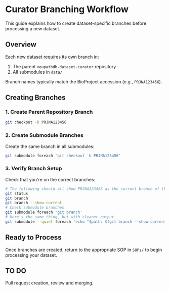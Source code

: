 # Curator Branching Workflow

This guide explains how to create dataset-specific branches before processing a new dataset.

## Overview

Each new dataset requires its own branch in:
1. The parent `veupathdb-dataset-curator` repository
2. All submodules in `data/`

Branch names typically match the BioProject accession (e.g., `PRJNA123456`).

## Creating Branches

### 1. Create Parent Repository Branch

```bash
git checkout -b PRJNA123456
```

### 2. Create Submodule Branches

Create the same branch in all submodules:

```bash
git submodule foreach 'git checkout -b PRJNA123456'
```

### 3. Verify Branch Setup

Check that you're on the correct branches:

```bash
# The following should all show PRJNA123456 as the current branch of the main repository
git status
git branch
git branch --show-current
# Check submodule branches
git submodule foreach 'git branch'
# Here's the same thing, but with cleaner output
git submodule --quiet foreach 'echo "$path: $(git branch --show-current)"'
```

## Ready to Process

Once branches are created, return to the appropriate SOP in `SOPs/` to begin processing your dataset.

## TO DO

Pull request creation, review and merging.
